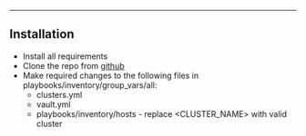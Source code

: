 
---
## Installation
+ Install all requirements
+ Clone the repo from [github][3]
+ Make required changes to the following files in playbooks/inventory/group_vars/all:
  + clusters.yml
  + vault.yml
  + playbooks/inventory/hosts - replace <CLUSTER_NAME> with valid cluster


[1]:https://netapp.io/2018/10/08/getting-started-with-netapp-and-ansible-install-ansible/
[2]:https://galaxy.ansible.com/netapp/ontap
[3]:https://github.com/turie/xfr_bechtel.git

